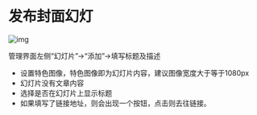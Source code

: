 # 发布封面幻灯

![img](\assets\slidershows.png)

管理界面左侧“幻灯片”->“添加”->填写标题及描述

- 设置特色图像，特色图像即为幻灯片内容，建议图像宽度大于等于1080px
- 幻灯片没有文章内容
- 选择是否在幻灯片上显示标题
- 如果填写了链接地址，则会出现一个按钮，点击则去往链接。
